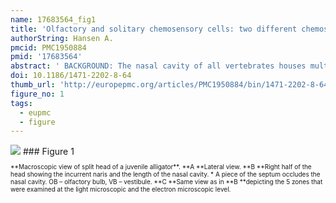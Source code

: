 ```yaml
---
name: 17683564_fig1
title: 'Olfactory and solitary chemosensory cells: two different chemosensory systems in the nasal cavity of the American alligator, Alligator mississippiensis.'
authorString: Hansen A.
pmcid: PMC1950884
pmid: '17683564'
abstract: ' BACKGROUND: The nasal cavity of all vertebrates houses multiple chemosensors, either innervated by the Ist (olfactory) or the Vth (trigeminal) cranial nerve. Various types of receptor cells are present, either segregated in different compartments (e.g. in rodents) or mingled in one epithelium (e.g. fish). In addition, solitary chemosensory cells have been reported for several species. Alligators which seek their prey both above and under water have only one nasal compartment. Information about their olfactory epithelium is limited. Since alligators seem to detect both volatile and water-soluble odour cues, I tested whether different sensory cell types are present in the olfactory epithelium. RESULTS: Electron microscopy and immunocytochemistry were used to examine the sensory epithelium of the nasal cavity of the American alligator. Almost the entire nasal cavity is lined with olfactory (sensory) epithelium. Two types of olfactory sensory neurons are present. Both types bear cilia as well as microvilli at their apical endings and express the typical markers for olfactory neurons. The density of these olfactory neurons varies along the nasal cavity. In addition, solitary chemosensory cells innervated by trigeminal nerve fibres, are intermingled with olfactory sensory neurons. Solitary chemosensory cells express components of the PLC-transduction cascade found in solitary chemosensory cells in rodents. CONCLUSION: The nasal cavity of the American alligator contains two different chemosensory systems incorporated in the same sensory epithelium: the olfactory system proper and solitary chemosensory cells. The olfactory system contains two morphological distinct types of ciliated olfactory receptor neurons.'
doi: 10.1186/1471-2202-8-64
thumb_url: 'http://europepmc.org/articles/PMC1950884/bin/1471-2202-8-64-1.gif'
figure_no: 1
tags:
  - eupmc
  - figure
---
```

<img src='http://europepmc.org/articles/PMC1950884/bin/1471-2202-8-64-1.jpg' style='max-height: 300px'>
### Figure 1
<p style='font-size: 10px;'>**Macroscopic view of split head of a juvenile alligator**. **A **Lateral view. **B **Right half of the head showing the incurrent naris and the length of the nasal cavity. * A piece of the septum occludes the nasal cavity. OB – olfactory bulb, VB – vestibule. **C **Same view as in **B **depicting the 5 zones that were examined at the light microscopic and the electron microscopic level.</p>